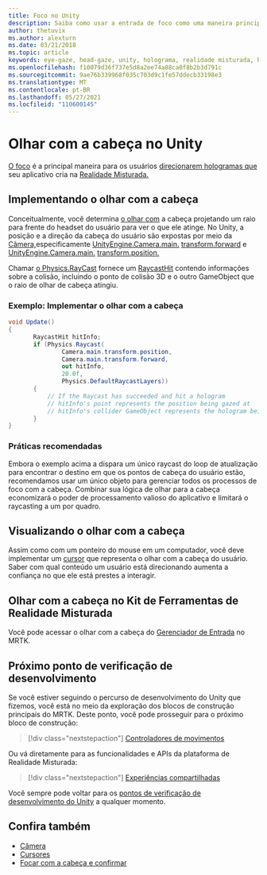 ```yaml
---
title: Foco no Unity
description: Saiba como usar a entrada de foco como uma maneira principal para os usuários direcionarem os hologramas que seu aplicativo cria na realidade misturada.
author: thetuvix
ms.author: alexturn
ms.date: 03/21/2018
ms.topic: article
keywords: eye-gaze, head-gaze, unity, holograma, realidade misturada, headset de realidade misturada, headset de realidade misturada do Windows, headset de realidade virtual, MRTK, Kit de Ferramentas de Realidade Misturada
ms.openlocfilehash: f10079d36f737e5d8a2ee74a88ca0f8b2b3d791c
ms.sourcegitcommit: 9ae76b339968f035c703d9c1fe57ddecb33198e3
ms.translationtype: MT
ms.contentlocale: pt-BR
ms.lasthandoff: 05/27/2021
ms.locfileid: "110600145"
---
```

# <a name="head-gaze-in-unity"></a>Olhar com a cabeça no Unity

[O foco](../../design/gaze-and-commit.md) é a principal maneira para os usuários [direcionarem hologramas que](../../discover/hologram.md) seu aplicativo cria na [Realidade Misturada.](../../discover/mixed-reality.md)

## <a name="implementing-head-gaze"></a>Implementando o olhar com a cabeça

Conceitualmente, você determina [o olhar com](../../design/gaze-and-commit.md) a cabeça projetando um raio para frente do headset do usuário para ver o que ele atinge. No Unity, a posição e a direção da cabeça do usuário são expostas por meio da [Câmera,](camera-in-unity.md)especificamente [UnityEngine.Camera.main.](https://docs.unity3d.com/ScriptReference/Camera-main.html) [transform.forward](https://docs.unity3d.com/ScriptReference/Transform-forward.html) e [UnityEngine.Camera.main.](https://docs.unity3d.com/ScriptReference/Camera-main.html) [transform.position.](https://docs.unity3d.com/ScriptReference/Transform-position.html)

Chamar [o Physics.RayCast](https://docs.unity3d.com/ScriptReference/Physics.Raycast.html) fornece um [RaycastHit](https://docs.unity3d.com/ScriptReference/RaycastHit.html) contendo informações sobre a colisão, incluindo o ponto de colisão 3D e o outro GameObject que o raio de olhar de cabeça atingiu.

### <a name="example-implement-head-gaze"></a>Exemplo: Implementar o olhar com a cabeça

```cs
void Update()
{
       RaycastHit hitInfo;
       if (Physics.Raycast(
               Camera.main.transform.position,
               Camera.main.transform.forward,
               out hitInfo,
               20.0f,
               Physics.DefaultRaycastLayers))
       {
           // If the Raycast has succeeded and hit a hologram
           // hitInfo's point represents the position being gazed at
           // hitInfo's collider GameObject represents the hologram being gazed at
       }
}
```

### <a name="best-practices"></a>Práticas recomendadas

Embora o exemplo acima a dispara um único raycast do loop de atualização para encontrar o destino em que os pontos de cabeça do usuário estão, recomendamos usar um único objeto para gerenciar todos os processos de foco com a cabeça. Combinar sua lógica de olhar para a cabeça economizará o poder de processamento valioso do aplicativo e limitará o raycasting a um por quadro.

## <a name="visualizing-head-gaze"></a>Visualizando o olhar com a cabeça

Assim como com um ponteiro do mouse em um computador, você deve implementar um [cursor](../../design/cursors.md) que representa o olhar com a cabeça do usuário. Saber com qual conteúdo um usuário está direcionando aumenta a confiança no que ele está prestes a interagir.

## <a name="head-gaze-in-the-mixed-reality-toolkit"></a>Olhar com a cabeça no Kit de Ferramentas de Realidade Misturada

Você pode acessar o olhar com a cabeça do [Gerenciador de Entrada](/windows/mixed-reality/mrtk-unity/features/input/overview) no MRTK.

## <a name="next-development-checkpoint"></a>Próximo ponto de verificação de desenvolvimento

Se você estiver seguindo o percurso de desenvolvimento do Unity que fizemos, você está no meio da exploração dos blocos de construção principais do MRTK. Deste ponto, você pode prosseguir para o próximo bloco de construção:

> [!div class="nextstepaction"]
> [Controladores de movimentos](motion-controllers-in-unity.md)

Ou vá diretamente para as funcionalidades e APIs da plataforma de Realidade Misturada:

> [!div class="nextstepaction"]
> [Experiências compartilhadas](shared-experiences-in-unity.md)

Você sempre pode voltar para os [pontos de verificação de desenvolvimento do Unity](unity-development-overview.md#2-core-building-blocks) a qualquer momento.

## <a name="see-also"></a>Confira também
* [Câmera](camera-in-unity.md)
* [Cursores](../../design/cursors.md)
* [Focar com a cabeça e confirmar](../../design/gaze-and-commit.md)